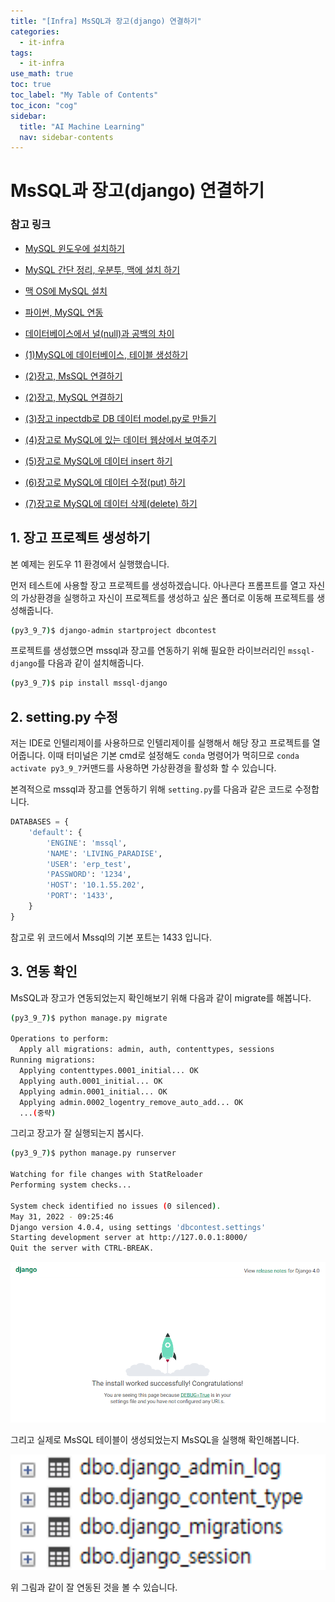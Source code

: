 ```yaml
---
title: "[Infra] MsSQL과 장고(django) 연결하기"
categories:
  - it-infra
tags:
  - it-infra
use_math: true
toc: true
toc_label: "My Table of Contents"
toc_icon: "cog"
sidebar:
  title: "AI Machine Learning"
  nav: sidebar-contents
---
```


# MsSQL과 장고(django) 연결하기

### 참고 링크  

* [MySQL 윈도우에 설치하기](https://losskatsu.github.io/it-infra/mysql-install-win/)
* [MySQL 간단 정리, 우분투, 맥에 설치 하기](https://losskatsu.github.io/it-infra/mysql-index/)
* [맥 OS에 MySQL 설치](https://losskatsu.github.io/it-infra/mysql-install-mac/)

* [파이썬, MySQL 연동](https://losskatsu.github.io/programming/py-db-conn/)
* [데이터베이스에서 널(null)과 공백의 차이](https://losskatsu.github.io/it-infra/db-null/)

* [(1)MySQL에 데이터베이스, 테이블 생성하기](https://losskatsu.github.io/it-infra/mysql-create-db/)
* [(2)장고, MsSQL 연결하기](https://losskatsu.github.io/it-infra/mssql-django-conn/)
* [(2)장고, MySQL 연결하기](https://losskatsu.github.io/it-infra/mysql-django-conn/)
* [(3)장고 inpectdb로 DB 데이터 model.py로 만들기](https://losskatsu.github.io/it-infra/django-inspectdb/)
* [(4)장고로 MySQL에 있는 데이터 웹상에서 보여주기](https://losskatsu.github.io/it-infra/django-read-data/)
* [(5)장고로 MySQL에 데이터 insert 하기](https://losskatsu.github.io/it-infra/django-post-data/)
* [(6)장고로 MySQL에 데이터 수정(put) 하기](https://losskatsu.github.io/it-infra/django-put-data/)
* [(7)장고로 MySQL에 데이터 삭제(delete) 하기](https://losskatsu.github.io/it-infra/django-del-data/)


## 1. 장고 프로젝트 생성하기

본 예제는 윈도우 11 환경에서 실행했습니다. 

먼저 테스트에 사용할 장고 프로젝트를 생성하겠습니다. 
아나콘다 프롬프트를 열고 자신의 가상환경을 실행하고 
자신이 프로젝트를 생성하고 싶은 폴더로 이동해 프로젝트를 생성해줍니다. 

```bash
(py3_9_7)$ django-admin startproject dbcontest
```

프로젝트를 생성했으면 mssql과 장고를 연동하기 위해 필요한 라이브러리인 ```mssql-django```를 다음과 같이 설치해줍니다.

```bash
(py3_9_7)$ pip install mssql-django
```

## 2. setting.py 수정

저는 IDE로 인텔리제이를 사용하므로 
인텔리제이를 실행해서 해당 장고 프로젝트를 열어줍니다. 
이때 터미널은 기본 cmd로 설정해도 ```conda``` 명령어가 먹히므로 ```conda activate py3_9_7```커맨드를 사용하면 
가상환경을 활성화 할 수 있습니다. 

본격적으로 mssql과 장고를 연동하기 위해 ```setting.py```를 다음과 같은 코드로 수정합니다. 

```python
DATABASES = {
    'default': {
        'ENGINE': 'mssql',
        'NAME': 'LIVING_PARADISE',
        'USER': 'erp_test',
        'PASSWORD': '1234',
        'HOST': '10.1.55.202',
        'PORT': '1433',
    }
}
```

참고로 위 코드에서 Mssql의 기본 포트는 1433 입니다. 

## 3. 연동 확인

MsSQL과 장고가 연동되었는지 확인해보기 위해 다음과 같이 migrate를 해봅니다.

```bash
(py3_9_7)$ python manage.py migrate

Operations to perform:
  Apply all migrations: admin, auth, contenttypes, sessions
Running migrations:
  Applying contenttypes.0001_initial... OK
  Applying auth.0001_initial... OK
  Applying admin.0001_initial... OK
  Applying admin.0002_logentry_remove_auto_add... OK
  ...(중략)
```

그리고 장고가 잘 실행되는지 봅시다. 

```bash
(py3_9_7)$ python manage.py runserver

Watching for file changes with StatReloader
Performing system checks...

System check identified no issues (0 silenced).
May 31, 2022 - 09:25:46
Django version 4.0.4, using settings 'dbcontest.settings'
Starting development server at http://127.0.0.1:8000/
Quit the server with CTRL-BREAK.
```

<center><img src="/assets/images/infra/mssql-django/django-mssql01.png " width="800"></center>

그리고 실제로 MsSQL 테이블이 생성되었는지 MsSQL을 실행해 확인해봅니다.

<center><img src="/assets/images/infra/mssql-django/django-mssql02.png " width="800"></center>

위 그림과 같이 잘 연동된 것을 볼 수 있습니다.
